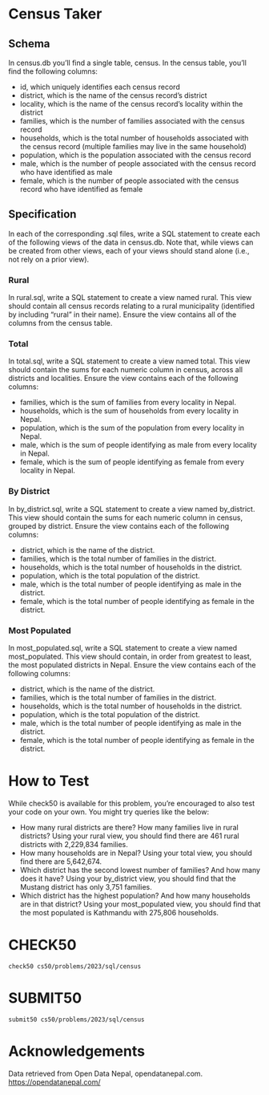 # Census Taker

## Schema

In census.db you’ll find a single table, census. In the census table, you’ll find the following columns:

- id, which uniquely identifies each census record
- district, which is the name of the census record’s district
- locality, which is the name of the census record’s locality within the district
- families, which is the number of families associated with the census record
- households, which is the total number of households associated with the census record (multiple families may live in the same household)
- population, which is the population associated with the census record
- male, which is the number of people associated with the census record who have identified as male
- female, which is the number of people associated with the census record who have identified as female

## Specification

In each of the corresponding .sql files, write a SQL statement to create each of the following views of the data in census.db. Note that, while views can be created from other views, each of your views should stand alone (i.e., not rely on a prior view).

### Rural

In rural.sql, write a SQL statement to create a view named rural. This view should contain all census records relating to a rural municipality (identified by including “rural” in their name). Ensure the view contains all of the columns from the census table.


### Total

In total.sql, write a SQL statement to create a view named total. This view should contain the sums for each numeric column in census, across all districts and localities. Ensure the view contains each of the following columns:

- families, which is the sum of families from every locality in Nepal.
- households, which is the sum of households from every locality in Nepal.
- population, which is the sum of the population from every locality in Nepal.
- male, which is the sum of people identifying as male from every locality in Nepal.
- female, which is the sum of people identifying as female from every locality in Nepal.

### By District

In by_district.sql, write a SQL statement to create a view named by_district. This view should contain the sums for each numeric column in census, grouped by district. Ensure the view contains each of the following columns:

- district, which is the name of the district.
- families, which is the total number of families in the district.
- households, which is the total number of households in the district.
- population, which is the total population of the district.
- male, which is the total number of people identifying as male in the district.
- female, which is the total number of people identifying as female in the district.

### Most Populated

In most_populated.sql, write a SQL statement to create a view named most_populated. This view should contain, in order from greatest to least, the most populated districts in Nepal. Ensure the view contains each of the following columns:

- district, which is the name of the district.
- families, which is the total number of families in the district.
- households, which is the total number of households in the district.
- population, which is the total population of the district.
- male, which is the total number of people identifying as male in the district.
- female, which is the total number of people identifying as female in the district.

# How to Test

While check50 is available for this problem, you’re encouraged to also test your code on your own. You might try queries like the below:

- How many rural districts are there? How many families live in rural districts? Using your rural view, you should find there are 461 rural districts with 2,229,834 families.
- How many households are in Nepal? Using your total view, you should find there are 5,642,674.
- Which district has the second lowest number of families? And how many does it have? Using your by_district view, you should find that the Mustang district has only 3,751 families.
- Which district has the highest population? And how many households are in that district? Using your most_populated view, you should find that the most populated is Kathmandu with 275,806 households.

# CHECK50
```
check50 cs50/problems/2023/sql/census
```

# SUBMIT50
```
submit50 cs50/problems/2023/sql/census
```

# Acknowledgements

Data retrieved from Open Data Nepal, opendatanepal.com.
https://opendatanepal.com/
